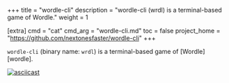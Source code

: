 +++
title = "wordle-cli"
description = "wordle-cli (wrdl) is a terminal-based game of Wordle."
weight = 1

[extra]
cmd = "cat"
cmd_arg = "wordle-cli.md"
toc = false
project_home = "https://github.com/nextonesfaster/wordle-cli"
+++

`wordle-cli` (binary name: `wrdl`) is a terminal-based game of [Wordle][wordle].

[![asciicast](https://asciinema.org/a/Pu1Z264wCX0MSa2jLyy9gxBSt.svg)](https://asciinema.org/a/Pu1Z264wCX0MSa2jLyy9gxBSt)
